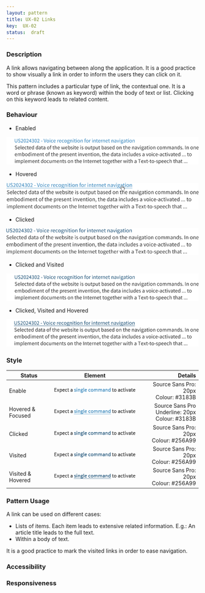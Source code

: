 ```yaml
---
layout: pattern
title: UX-02 Links
key:  UX-02
status:  draft 
---
```



### Description
A link allows navigating between along the application. It is a good practice to show visually a link in order to inform the users they can click on it. 

This pattern includes a particular type of link, the contextual one. It is a word or phrase (known as keyword) within the body of text or list. Clicking on this keyword leads to related content.  

### Behaviour

- Enabled

 ![Enabled link](ux02resources/link-e.png "Enabled Link")

- Hovered

 ![Hovered link](ux02resources/link-h.png "Hovered Link")

- Clicked

 ![Clicked link](ux02resources/link-c.png "Clicked Link")

- Clicked and Visited

![Clicked and Visited link](ux02resources/link-cv.png "Clicked and Visited Link")

- Clicked, Visited and Hovered

 ![Clicked, Visited and hovered link](ux02resources/link-cvh.png "Clicked, visited and hovered Link")



### Style

| Status | Element                                                  | Details                                 |
| ------------------ |:--------------------------------------------------------:| ---------------------------------------:|
| Enable | ![Enabled link](ux02resources/link-e2.png "Enabled Link") | Source Sans Pro: 20px<br/>Colour: #3183B | 
| Hovered & Focused&nbsp;&nbsp;&nbsp; | ![Enabled link](ux02resources/link-hf2.png "Enabled Link") | Source Sans Pro Underline: 20px<br/>Colour: #3183B |
| Clicked | ![Enabled link](ux02resources/link-c2.png "Enabled Link") | Source Sans Pro: 20px<br/>Colour: #256A99 |
| Visited | ![Enabled link](ux02resources/link-v2.png "Enabled Link") | Source Sans Pro: 20px<br/>Colour: #256A99 |
| Visited & Hovered | ![Enabled link](ux02resources/link-vh2.png "Enabled Link") | Source Sans Pro: 20px<br/>Colour: #256A99 |



### Pattern Usage
A link can be used on different cases:

-	Lists of items. Each item leads to extensive related information. E.g.: An article title leads to the full text. 
-	Within a body of text. 

It is a good practice to mark the visited links in order to ease navigation.  

### Accessibility

### Responsiveness
